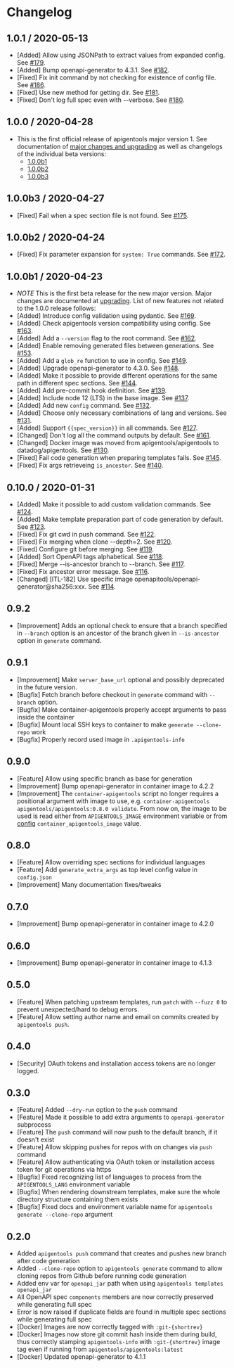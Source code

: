 # Changelog

## 1.0.1 / 2020-05-13

* [Added] Allow using JSONPath to extract values from expanded config. See [#179](https://github.com/DataDog/apigentools/pull/179).
* [Added] Bump openapi-generator to 4.3.1. See [#182](https://github.com/DataDog/apigentools/pull/182).
* [Fixed] Fix init command by not checking for existence of config file. See [#186](https://github.com/DataDog/apigentools/pull/186).
* [Fixed] Use new method for getting dir. See [#181](https://github.com/DataDog/apigentools/pull/181).
* [Fixed] Don't log full spec even with --verbose. See [#180](https://github.com/DataDog/apigentools/pull/180).

## 1.0.0 / 2020-04-28

* This is the first official release of apigentools major version 1. See documentation of [major changes and upgrading](upgrading.md#from-0x-series-to-1x-series) as well as changelogs of the individual beta versions:
  * [1.0.0b1](#100b1-2020-04-23)
  * [1.0.0b2](#100b2-2020-04-24)
  * [1.0.0b3](#100b3-2020-04-27)

## 1.0.0b3 / 2020-04-27

* [Fixed] Fail when a spec section file is not found. See [#175](https://github.com/DataDog/apigentools/pull/175).

## 1.0.0b2 / 2020-04-24

* [Fixed] Fix parameter expansion for `system: True` commands. See [#172](https://github.com/DataDog/apigentools/pull/172).

## 1.0.0b1 / 2020-04-23

* *NOTE* This is the first beta release for the new major version. Major changes are documented at [upgrading](upgrading.md#from-0x-series-to-1x-series). List of new features not related to the 1.0.0 release follows:
* [Added] Introduce config validation using pydantic. See [#169](https://github.com/DataDog/apigentools/pull/169).
* [Added] Check apigentools version compatibility using config. See [#163](https://github.com/DataDog/apigentools/pull/163).
* [Added] Add a `--version` flag to the root command. See [#162](https://github.com/DataDog/apigentools/pull/162).
* [Added] Enable removing generated files between generations. See [#153](https://github.com/DataDog/apigentools/pull/153).
* [Added] Add a `glob_re` function to use in config. See [#149](https://github.com/DataDog/apigentools/pull/149).
* [Added] Upgrade openapi-generator to 4.3.0. See [#148](https://github.com/DataDog/apigentools/pull/148).
* [Added] Make it possible to provide different operations for the same path in different spec sections. See [#144](https://github.com/DataDog/apigentools/pull/144).
* [Added] Add pre-commit hook definition. See [#139](https://github.com/DataDog/apigentools/pull/139).
* [Added] Include node 12 (LTS) in the base image. See [#137](https://github.com/DataDog/apigentools/pull/137).
* [Added] Add new `config` command. See [#132](https://github.com/DataDog/apigentools/pull/132).
* [Added] Choose only necessary combinations of lang and versions. See [#131](https://github.com/DataDog/apigentools/pull/131).
* [Added] Support `{{spec_version}}` in all commands. See [#127](https://github.com/DataDog/apigentools/pull/127).
* [Changed] Don't log all the command outputs by default. See [#161](https://github.com/DataDog/apigentools/pull/161).
* [Changed] Docker image was moved from apigentools/apigentools to datadog/apigentools. See [#130](https://github.com/DataDog/apigentools/pull/130).
* [Fixed] Fail code generation when preparing templates fails. See [#145](https://github.com/DataDog/apigentools/pull/145).
* [Fixed] Fix args retrieveing `is_ancestor`. See [#140](https://github.com/DataDog/apigentools/pull/140).

## 0.10.0 / 2020-01-31

* [Added] Make it possible to add custom validation commands. See [#124](https://github.com/DataDog/apigentools/pull/124).
* [Added] Make template preparation part of code generation by default. See [#123](https://github.com/DataDog/apigentools/pull/123).
* [Fixed] Fix git cwd in push command. See [#122](https://github.com/DataDog/apigentools/pull/122).
* [Fixed] Fix merging when clone --depth=2. See [#120](https://github.com/DataDog/apigentools/pull/120).
* [Fixed] Configure git before merging. See [#119](https://github.com/DataDog/apigentools/pull/119).
* [Added] Sort OpenAPI tags alphabetical. See [#118](https://github.com/DataDog/apigentools/pull/118).
* [Fixed] Merge --is-ancestor branch to --branch. See [#117](https://github.com/DataDog/apigentools/pull/117).
* [Fixed] Fix ancestor error message. See [#116](https://github.com/DataDog/apigentools/pull/116).
* [Changed] [ITL-182] Use specific image openapitools/openapi-generator@sha256:xxx. See [#114](https://github.com/DataDog/apigentools/pull/114).

## 0.9.2

* [Improvement] Adds an optional check to ensure that a branch specified in `--branch` option is an ancestor of the branch given in `--is-ancestor` option in `generate` command.

## 0.9.1

* [Improvement] Make `server_base_url` optional and possibly deprecated in the future version.
* [Bugfix] Fetch branch before checkout in `generate` command with `--branch` option.
* [Bugfix] Make container-apigentools properly accept arguments to pass inside the container
* [Bugfix] Mount local SSH keys to container to make `generate --clone-repo` work
* [Bugfix] Properly record used image in `.apigentools-info`

## 0.9.0

* [Feature] Allow using specific branch as base for generation
* [Improvement] Bump openapi-generator in container image to 4.2.2
* [Improvement] The `container-apigentools` script no longer requires a positional argument with image to use, e.g. `container-apigentools apigentools/apigentools:0.8.0 validate`. From now on, the image to be used is read either from `APIGENTOOLS_IMAGE` environment variable or from [config](spec_repo.md#configconfigjson) `container_apigentools_image` value.

## 0.8.0

* [Feature] Allow overriding spec sections for individual languages
* [Feature] Add `generate_extra_args` as top level config value in `config.json`
* [Improvement] Many documentation fixes/tweaks

## 0.7.0

* [Improvement] Bump openapi-generator in container image to 4.2.0

## 0.6.0

* [Improvement] Bump openapi-generator in container image to 4.1.3

## 0.5.0

* [Feature] When patching upstream templates, run `patch` with `--fuzz 0` to prevent unexpected/hard to debug errors.
* [Feature] Allow setting author name and email on commits created by `apigentools push`.

## 0.4.0

* [Security] OAuth tokens and installation access tokens are no longer logged.

## 0.3.0

* [Feature] Added `--dry-run` option to the `push` command
* [Feature] Made it possible to add extra arguments to `openapi-generator` subprocess
* [Feature] The `push` command will now push to the default branch, if it doesn't exist
* [Feature] Allow skipping pushes for repos with on changes via `push` command
* [Feature] Allow authenticating via OAuth token or installation access token for git operations via https
* [Bugfix] Fixed recognizing list of languages to process from the `APIGENTOOLS_LANG` environment variable
* [Bugfix] When rendering downstream templates, make sure the whole directory structure containing them exists
* [Bugfix] Fixed docs and environment variable name for `apigentools generate --clone-repo` argument

## 0.2.0

* Added `apigentools push` command that creates and pushes new branch after code generation
* Added `--clone-repo` option to `apigentools generate` command to allow cloning repos from Github before running code generation
* Added env var for `openapi_jar` path when using `apigentools templates openapi_jar`
* All OpenAPI spec `components` members are now correctly preserved while generating full spec
* Error is now raised if duplicate fields are found in multiple spec sections while generating full spec
* [Docker] Images are now correctly tagged with `:git-{shortrev}`
* [Docker] Images now store git commit hash inside them during build, thus correctly stamping `apigentools-info` with `:git-{shortrev}` image tag even if running from `apigentools/apigentools:latest`
* [Docker] Updated openapi-generator to 4.1.1
